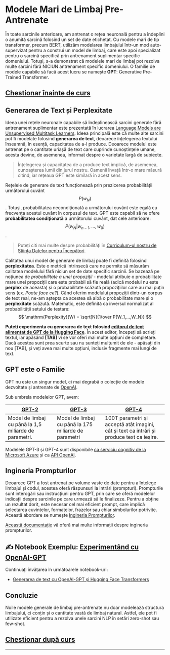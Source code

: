 <!--
CO_OP_TRANSLATOR_METADATA:
{
  "original_hash": "97836d30a6bec736f8e3b4411c572bc2",
  "translation_date": "2025-09-23T14:22:44+00:00",
  "source_file": "lessons/5-NLP/20-LangModels/README.md",
  "language_code": "ro"
}
-->
# Modele Mari de Limbaj Pre-Antrenate

În toate sarcinile anterioare, am antrenat o rețea neuronală pentru a îndeplini o anumită sarcină folosind un set de date etichetat. Cu modele mari de tip transformer, precum BERT, utilizăm modelarea limbajului într-un mod auto-supervizat pentru a construi un model de limbaj, care este apoi specializat pentru o sarcină specifică prin antrenament suplimentar specific domeniului. Totuși, s-a demonstrat că modelele mari de limbaj pot rezolva multe sarcini fără NICIUN antrenament specific domeniului. O familie de modele capabile să facă acest lucru se numește **GPT**: Generative Pre-Trained Transformer.

## [Chestionar înainte de curs](https://ff-quizzes.netlify.app/en/ai/quiz/39)

## Generarea de Text și Perplexitate

Ideea unei rețele neuronale capabile să îndeplinească sarcini generale fără antrenament suplimentar este prezentată în lucrarea [Language Models are Unsupervised Multitask Learners](https://cdn.openai.com/better-language-models/language_models_are_unsupervised_multitask_learners.pdf). Ideea principală este că multe alte sarcini pot fi modelate folosind **generarea de text**, deoarece înțelegerea textului înseamnă, în esență, capacitatea de a-l produce. Deoarece modelul este antrenat pe o cantitate uriașă de text care cuprinde cunoștințele umane, acesta devine, de asemenea, informat despre o varietate largă de subiecte.

> Înțelegerea și capacitatea de a produce text implică, de asemenea, cunoașterea lumii din jurul nostru. Oamenii învață într-o mare măsură citind, iar rețeaua GPT este similară în acest sens.

Rețelele de generare de text funcționează prin prezicerea probabilității următorului cuvânt $$P(w_N)$$. Totuși, probabilitatea necondiționată a următorului cuvânt este egală cu frecvența acestui cuvânt în corpusul de text. GPT este capabil să ne ofere **probabilitatea condiționată** a următorului cuvânt, dat cele anterioare: $$P(w_N | w_{n-1}, ..., w_0)$$.

> Puteți citi mai multe despre probabilități în [Curriculum-ul nostru de Știința Datelor pentru Începători](https://github.com/microsoft/Data-Science-For-Beginners/tree/main/1-Introduction/04-stats-and-probability).

Calitatea unui model de generare de limbaj poate fi definită folosind **perplexitatea**. Este o metrică intrinsecă care ne permite să măsurăm calitatea modelului fără niciun set de date specific sarcinii. Se bazează pe noțiunea de *probabilitate a unei propoziții* - modelul atribuie o probabilitate mare unei propoziții care este probabil să fie reală (adică modelul nu este **perplex** de aceasta) și o probabilitate scăzută propozițiilor care au mai puțin sens (ex. *Poate face ce?*). Când oferim modelului propoziții dintr-un corpus de text real, ne-am aștepta ca acestea să aibă o probabilitate mare și o **perplexitate** scăzută. Matematic, este definită ca inversul normalizat al probabilității setului de testare:
$$
\mathrm{Perplexity}(W) = \sqrt[N]{1\over P(W_1,...,W_N)}
$$ 

**Puteți experimenta cu generarea de text folosind [editorul de text alimentat de GPT de la Hugging Face](https://transformer.huggingface.co/doc/gpt2-large)**. În acest editor, începeți să scrieți textul, iar apăsând **[TAB]** vi se vor oferi mai multe opțiuni de completare. Dacă acestea sunt prea scurte sau nu sunteți mulțumit de ele - apăsați din nou [TAB], și veți avea mai multe opțiuni, inclusiv fragmente mai lungi de text.

## GPT este o Familie

GPT nu este un singur model, ci mai degrabă o colecție de modele dezvoltate și antrenate de [OpenAI](https://openai.com). 

Sub umbrela modelelor GPT, avem:

| [GPT-2](https://huggingface.co/docs/transformers/model_doc/gpt2#openai-gpt2) | [GPT-3](https://openai.com/research/language-models-are-few-shot-learners) | [GPT-4](https://openai.com/gpt-4) |
| -- | -- | -- |
|Model de limbaj cu până la 1,5 miliarde de parametri. | Model de limbaj cu până la 175 miliarde de parametri | 100T parametri și acceptă atât imagini, cât și text ca intrări și produce text ca ieșire. |

Modelele GPT-3 și GPT-4 sunt disponibile [ca serviciu cognitiv de la Microsoft Azure](https://azure.microsoft.com/en-us/services/cognitive-services/openai-service/#overview?WT.mc_id=academic-77998-cacaste) și ca [API OpenAI](https://openai.com/api/).

## Ingineria Prompturilor

Deoarece GPT a fost antrenat pe volume vaste de date pentru a înțelege limbajul și codul, acestea oferă răspunsuri la intrări (prompturi). Prompturile sunt interogări sau instrucțiuni pentru GPT, prin care se oferă modelelor indicații despre sarcinile pe care urmează să le finalizeze. Pentru a obține un rezultat dorit, este necesar cel mai eficient prompt, care implică selectarea cuvintelor, formatelor, frazelor sau chiar simbolurilor potrivite. Această abordare se numește [Ingineria Prompturilor](https://learn.microsoft.com/en-us/shows/ai-show/the-basics-of-prompt-engineering-with-azure-openai-service?WT.mc_id=academic-77998-bethanycheum).

[Această documentație](https://learn.microsoft.com/en-us/semantic-kernel/prompt-engineering/?WT.mc_id=academic-77998-bethanycheum) vă oferă mai multe informații despre ingineria prompturilor.

## ✍️ Notebook Exemplu: [Experimentând cu OpenAI-GPT](GPT-PyTorch.ipynb)

Continuați învățarea în următoarele notebook-uri:

* [Generarea de text cu OpenAI-GPT și Hugging Face Transformers](GPT-PyTorch.ipynb)

## Concluzie

Noile modele generale de limbaj pre-antrenate nu doar modelează structura limbajului, ci conțin și o cantitate vastă de limbaj natural. Astfel, ele pot fi utilizate eficient pentru a rezolva unele sarcini NLP în setări zero-shot sau few-shot.

## [Chestionar după curs](https://ff-quizzes.netlify.app/en/ai/quiz/40)

---

